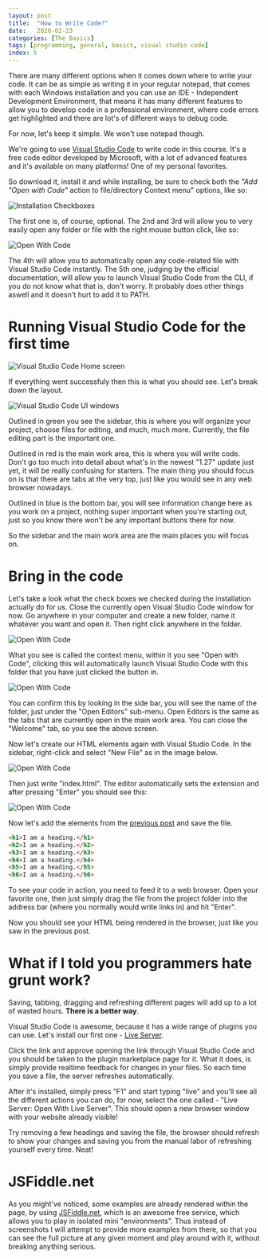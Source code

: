 ```yaml
---
layout: post
title:  "How to Write Code?"
date:   2020-02-23
categories: [The Basics]
tags: [programming, general, basics, visual studio code]
index: 5
---
```


There are many different options when it comes down where to write your code. It can be as simple as writing it in your regular notepad, that comes with each Windows installation and you can use an IDE - Independent Development Environment, that means it has many different features to allow you to develop code in a professional environment, where code errors get highlighted and there are lot's of different ways to debug code.

For now, let's keep it simple. We won't use notepad though. 

We're going to use [Visual Studio Code](https://code.visualstudio.com/) to write code in this course. It's a free code editor developed by Microsoft, with a lot of advanced features and it's available on many platforms! One of my personal favorites.

So download it, install it and while installing, be sure to check both the *"Add "Open with Code"* action to file/directory Context menu" options, like so:

![Installation Checkboxes](./VSC_InstallationCheckboxes.png)

The first one is, of course, optional. The 2nd and 3rd will allow you to very easily open any folder or file with the right mouse button click, like so:

![Open With Code](./VSC_OpenWithCode.png)

The 4th will allow you to automatically open any code-related file with Visual Studio Code instantly. The 5th one, judging by the official documentation, will allow you to launch Visual Studio Code from the CLI, if you do not know what that is, don't worry. It probably does other things aswell and it doesn't hurt to add it to PATH.

# Running Visual Studio Code for the first time

![Visual Studio Code Home screen](./VSC_FirstTimeRunning.png)

If everything went successfuly then this is what you should see. Let's break down the layout.

![Visual Studio Code UI windows](./VSC_Layout_MajorBlocks.png)

Outlined in green you see the sidebar, this is where you will organize your project, choose files for editing, and much, much more. Currently, the file editing part is the important one.

Outlined in red is the main work area, this is where you will write code. Don't go too much into detail about what's in the newest "1.27" update just yet, it will be really confusing for starters. The main thing you should focus on is that there are tabs at the very top, just like you would see in any web browser nowadays.

Outlined in blue is the bottom bar, you will see information change here as you work on a project, nothing super important when you're starting out, just so you know there won't be any important buttons there for now.

So the sidebar and the main work area are the main places you will focus on.

# Bring in the code

Let's take a look what the check boxes we checked during the installation actually do for us. Close the currently open Visual Studio Code window for now. Go anywhere in your computer and create a new folder, name it whatever you want and open it. Then right click anywhere in the folder.

![Open With Code](./VSC_MyProjectBlankFolder.png)

What you see is called the context menu, within it you see "Open with Code", clicking this will automatically launch Visual Studio Code with this folder that you have just clicked the button in.

![Open With Code](./VSC_MyProjectVisualStudioCode.png)

You can confirm this by looking in the side bar, you will see the name of the folder, just under the "Open Editors" sub-menu. Open Editors is the same as the tabs that are currently open in the main work area. You can close the "Welcome" tab, so you see the above screen.

Now let's create our HTML elements again with Visual Studio Code. In the sidebar, right-click and select "New File" as in the image below. 

![Open With Code](./VSC_MyProjectVisualStudioCode2.png)

Then just write "index.html". The editor automatically sets the extension and after pressing "Enter" you should see this:

![Open With Code](./VSC_MyProjectVisualStudioCode3.png)

Now let's add the elements from the [previous post](/what-is-programming) and save the file.

```html
<h1>I am a heading.</h1>
<h2>I am a heading.</h2>
<h3>I am a heading.</h3>
<h4>I am a heading.</h4>
<h5>I am a heading.</h5>
<h6>I am a heading.</h6>
```

To see your code in action, you need to feed it to a web browser. Open your favorite one, then just simply drag the file from the project folder into the address bar (where you normally would write links in) and hit "Enter".

Now you should see your HTML being rendered in the browser, just like you saw in the previous post.

# What if I told you programmers hate grunt work?

Saving, tabbing, dragging and refreshing different pages will add up to a lot of wasted hours. **There is a better way**.

Visual Studio Code is awesome, because it has a wide range of plugins you can use. Let's install our first one - [Live Server](https://marketplace.visualstudio.com/items?itemName=ritwickdey.LiveServer).

Click the link and approve opening the link through Visual Studio Code and you should be taken to the plugin marketplace page for it. What it does, is simply provide realtime feedback for changes in your files. So each time you save a file, the server refreshes automatically. 

After it's installed, simply press "F1" and start typing "live" and you'll see all the different actions you can do, for now, select the one called - "Live Server: Open With Live Server". This should open a new browser window with your website already visible!

Try removing a few headings and saving the file, the browser should refresh to show your changes and saving you from the manual labor of refreshing yourself every time. Neat!

# JSFiddle.net

As you might've noticed, some examples are already rendered within the page, by using [JSFiddle.net](https://jsfiddle.net/), which is an awesome free service, which allows you to play in isolated mini "environments". Thus instead of screenshots I will attempt to provide more examples from there, so that you can see the full picture at any given moment and play around with it, without breaking anything serious.
